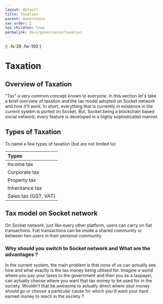 ```yaml
---
layout: default
title: Taxation
parent: Governance
nav_order: 2
has_children: true
permalink: docs/governance/taxation
---
```


{: .fs-26 .fw-100 }
# Taxation

## Overview of Taxation 

"Tax" a very common concept known to everyone. In this section let's take a brief overview of taxation and the tax model adopted on Socket network and how it'll work. In short, everything that is currently in existence in the current system is ported on Socket. But, Socket being a blockchain based social network, every feature is developed in a highly sophisticated manner.  
  
## Types of Taxation 

To name a few types of taxation (but are not limited to)   

|Types         |
|:-------------|
| Income tax   | 
| Corporate tax| 
| Property tax | 
| Inheritance tax| 
| Sales tax (GST, VAT)|

## Tax model on Socket network

On Socket network, just like every other platform, users can carry on fiat transactions. Fiat transactions can be inside a shared community or between two users in their personal community. 

### Why should you switch to Socket network and What are the advantages ?

In the current system, the main problem is that none of us can actually see how and what exactly is the tax money being utilised for. Imagine a world where you pay your taxes to the government and then you as a taxpayer, can actually choose where you want that tax money to be used for in the society. Wouldn't that be awesome to actually direct where your money should go or choose a particular cause for which you'd want your hard earned money to reach in the society ?  




